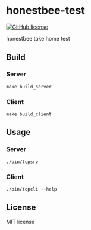 # honestbee-test

[![GitHub license](https://img.shields.io/badge/license-MIT-blue.svg)](https://raw.githubusercontent.com/toomore/gogrs/master/LICENSE)

honestbee take home test

## Build

### Server
```
make build_server
```

### Client
```
make build_client
```


## Usage

### Server
```
./bin/tcpsrv
```

### Client
```
./bin/tcpcli --help
```

License
---------------

MIT license
